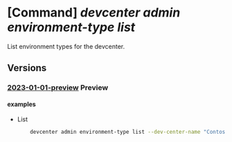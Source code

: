 # [Command] _devcenter admin environment-type list_

List environment types for the devcenter.

## Versions

### [2023-01-01-preview](/Resources/mgmt-plane/L3N1YnNjcmlwdGlvbnMve30vcmVzb3VyY2Vncm91cHMve30vcHJvdmlkZXJzL21pY3Jvc29mdC5kZXZjZW50ZXIvZGV2Y2VudGVycy97fS9lbnZpcm9ubWVudHR5cGVz/2023-01-01-preview.xml) **Preview**

<!-- mgmt-plane /subscriptions/{}/resourcegroups/{}/providers/microsoft.devcenter/devcenters/{}/environmenttypes 2023-01-01-preview -->

#### examples

- List
    ```bash
        devcenter admin environment-type list --dev-center-name "Contoso" --resource-group "rg1"
    ```
